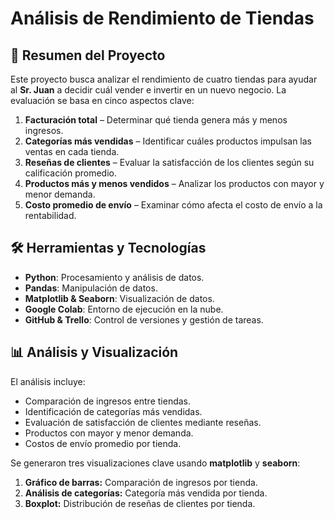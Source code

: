 # Análisis de Rendimiento de Tiendas

## 📌 Resumen del Proyecto
Este proyecto busca analizar el rendimiento de cuatro tiendas para ayudar al **Sr. Juan** a decidir cuál vender e invertir en un nuevo negocio. La evaluación se basa en cinco aspectos clave:

1. **Facturación total** – Determinar qué tienda genera más y menos ingresos.
2. **Categorías más vendidas** – Identificar cuáles productos impulsan las ventas en cada tienda.
3. **Reseñas de clientes** – Evaluar la satisfacción de los clientes según su calificación promedio.
4. **Productos más y menos vendidos** – Analizar los productos con mayor y menor demanda.
5. **Costo promedio de envío** – Examinar cómo afecta el costo de envío a la rentabilidad.

## 🛠 Herramientas y Tecnologías
- **Python**: Procesamiento y análisis de datos.
- **Pandas**: Manipulación de datos.
- **Matplotlib & Seaborn**: Visualización de datos.
- **Google Colab**: Entorno de ejecución en la nube.
- **GitHub & Trello**: Control de versiones y gestión de tareas.

## 📊 Análisis y Visualización
El análisis incluye:
- Comparación de ingresos entre tiendas.
- Identificación de categorías más vendidas.
- Evaluación de satisfacción de clientes mediante reseñas.
- Productos con mayor y menor demanda.
- Costos de envío promedio por tienda.

Se generaron tres visualizaciones clave usando **matplotlib** y **seaborn**:
1. **Gráfico de barras:** Comparación de ingresos por tienda.
2. **Análisis de categorías:** Categoría más vendida por tienda.
3. **Boxplot:** Distribución de reseñas de clientes por tienda.
